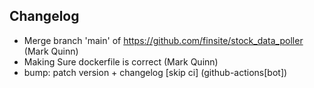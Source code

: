 ## Changelog

- Merge branch 'main' of https://github.com/finsite/stock_data_poller (Mark Quinn)
- Making Sure dockerfile is correct (Mark Quinn)
- bump: patch version + changelog [skip ci] (github-actions[bot])